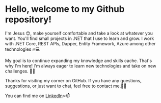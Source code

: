 
<h1>Hello, welcome to my Github repository!</h1>
<p>I'm Jesus 😊, make yourself comfortable and take a look at whatever you want. You'll find small projects in .NET that I use to learn and grow. I work with .NET Core, REST APIs, Dapper, Entity Framework, Azure among other technologies 🔥💻</p>
<p>My goal is to continue expanding my knowledge and skills cache. That's why I'm here! I'm always eager to learn new technologies and take on new challenges. 🎉😊</p>
<p>Thanks for visiting my corner on GitHub. If you have any questions, suggestions, or just want to chat, feel free to contact me.🚀👋</p>
<p>You can find me on <a href="https://www.linkedin.com/in/jesus-bonete-sanchez/">LinkedIn</a>>📫</p>

